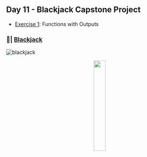 ## Day 11 - Blackjack Capstone Project
- [Exercise 1](https://github.com/Sissaz/python-100-days/blob/main/day-01-100/day10/functions-with-outputs.ipynb): Functions with Outputs

### 📝| [Blackjack](https://github.com/Sissaz/python-100-days/blob/main/day-01-100/day11/blackjack.ipynb)
![blackjack](blackjack.gif)

<div align="center">
<a href="https://github.com/Sissaz" > <img width="25%"  src="https://cdn.discordapp.com/attachments/589442956021465142/971192953840222258/Sissasz.png" /></a>
</div>
